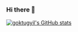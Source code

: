 ### Hi there 👋

[![goktugyil's GitHub stats](https://github-readme-stats.vercel.app/api?username=goktugyil)](https://github.com/anuraghazra/github-readme-stats)
